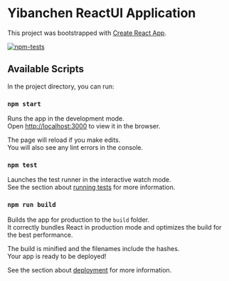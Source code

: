 # Yibanchen ReactUI Application
This project was bootstrapped with [Create React App](https://github.com/facebook/create-react-app).

[![npm-tests](https://github.com/YibanChen/yibanchen-app/actions/workflows/npm-test.yml/badge.svg)](https://github.com/YibanChen/yibanchen-app/actions/workflows/npm-test.yml)

## Available Scripts

In the project directory, you can run:

### `npm start`

Runs the app in the development mode.\
Open [http://localhost:3000](http://localhost:3000) to view it in the browser.

The page will reload if you make edits.\
You will also see any lint errors in the console.

### `npm test`

Launches the test runner in the interactive watch mode.\
See the section about [running tests](https://facebook.github.io/create-react-app/docs/running-tests) for more information.

### `npm run build`

Builds the app for production to the `build` folder.\
It correctly bundles React in production mode and optimizes the build for the best performance.

The build is minified and the filenames include the hashes.\
Your app is ready to be deployed!

See the section about [deployment](https://facebook.github.io/create-react-app/docs/deployment) for more information.
